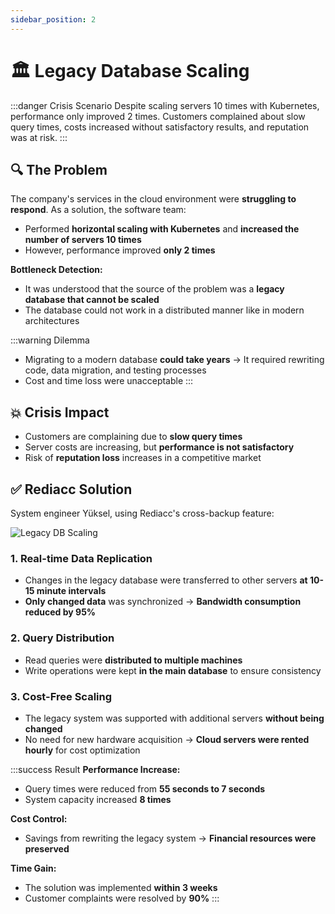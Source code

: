 ```yaml
---
sidebar_position: 2
---
```


# 🏛️ Legacy Database Scaling

:::danger Crisis Scenario
Despite scaling servers 10 times with Kubernetes, performance only improved 2 times. Customers complained about slow query times, costs increased without satisfactory results, and reputation was at risk.
:::

## 🔍 The Problem

The company's services in the cloud environment were **struggling to respond**. As a solution, the software team:
* Performed **horizontal scaling with Kubernetes** and **increased the number of servers 10 times**
* However, performance improved **only 2 times**

**Bottleneck Detection:**
* It was understood that the source of the problem was a **legacy database that cannot be scaled**
* The database could not work in a distributed manner like in modern architectures

:::warning Dilemma
* Migrating to a modern database **could take years** → It required rewriting code, data migration, and testing processes
* Cost and time loss were unacceptable
:::

## 💥 Crisis Impact

* Customers are complaining due to **slow query times**
* Server costs are increasing, but **performance is not satisfactory**
* Risk of **reputation loss** increases in a competitive market

## ✅ Rediacc Solution

System engineer Yüksel, using Rediacc's cross-backup feature:

![Legacy DB Scaling](/img/legacy-scaling.png)

### 1. **Real-time Data Replication**
* Changes in the legacy database were transferred to other servers **at 10-15 minute intervals**
* **Only changed data** was synchronized → **Bandwidth consumption reduced by 95%**

### 2. **Query Distribution**
* Read queries were **distributed to multiple machines**
* Write operations were kept **in the main database** to ensure consistency

### 3. **Cost-Free Scaling**
* The legacy system was supported with additional servers **without being changed**
* No need for new hardware acquisition → **Cloud servers were rented hourly** for cost optimization

:::success Result
**Performance Increase:**
* Query times were reduced from **55 seconds to 7 seconds**
* System capacity increased **8 times**

**Cost Control:**
* Savings from rewriting the legacy system → **Financial resources were preserved**

**Time Gain:**
* The solution was implemented **within 3 weeks**
* Customer complaints were resolved by **90%**
:::